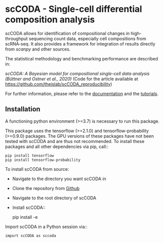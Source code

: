 # scCODA - Single-cell differential composition analysis 
scCODA allows for identification of compositional changes in high-throughput sequencing count data, especially cell compositions from scRNA-seq.
It also provides a framework for integration of results directly from *scanpy* and other sources.

The statistical methodology and benchmarking performance are described in:
 
*scCODA: A Bayesian model for compositional single-cell data analysis (Büttner and Ostner et al., 2020)*
(Code for the article available at https://github.com/theislab/scCODA_reproducibility)

For further information, please refer to the 
[documentation](https://scdcdm-public.readthedocs.io/en/latest/) and the 
[tutorials](https://github.com/theislab/SCDCdm/blob/master/tutorials/Tutorial.ipynb).

## Installation

A functioning python environment (>=3.7) is necessary to run this package.

This package uses the tensorflow (>=2.1.0) and tensorflow-probability (>=0.9.0) packages.
The GPU versions of these packages have not been tested with scCODA and are thus not recommended.
To install these packages and all other dependencies via pip, call::

    pip install tensorflow
    pip install tensorflow-probability
    
To install scCODA from source:

- Navigate to the directory you want scCODA in
- Clone the repository from [Github](https://github.com/johannesostner/scCODA_public)
- Navigate to the root directory of scCODA
- Install scCODA::

    pip install -e
    
Import scCODA in a Python session via::

    import scCODA as sccoda




